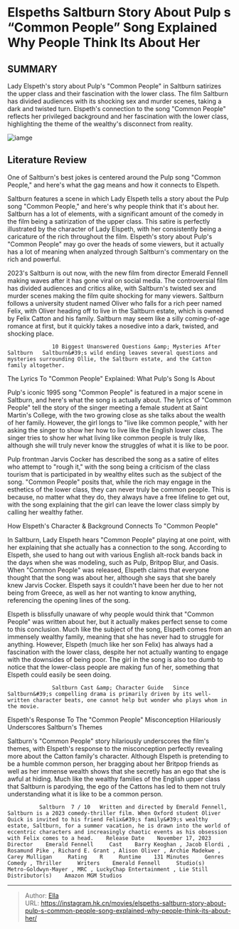 # Elspeths Saltburn Story About Pulp s “Common People” Song Explained Why People Think Its About Her


## SUMMARY 



  Lady Elspeth&#39;s story about Pulp&#39;s &#34;Common People&#34; in Saltburn satirizes the upper class and their fascination with the lower class.   The film Saltburn has divided audiences with its shocking sex and murder scenes, taking a dark and twisted turn.   Elspeth&#39;s connection to the song &#34;Common People&#34; reflects her privileged background and her fascination with the lower class, highlighting the theme of the wealthy&#39;s disconnect from reality.  

![iamge](https://static1.srcdn.com/wordpress/wp-content/uploads/2024/01/oliver-and-elspeth-in-saltburn.jpg)

## Literature Review

One of Saltburn&#39;s best jokes is centered around the Pulp song &#34;Common People,&#34; and here&#39;s what the gag means and how it connects to Elspeth.




Saltburn features a scene in which Lady Elspeth tells a story about the Pulp song &#34;Common People,&#34; and here&#39;s why people think that it&#39;s about her. Saltburn has a lot of elements, with a significant amount of the comedy in the film being a satirization of the upper class. This satire is perfectly illustrated by the character of Lady Elspeth, with her consistently being a caricature of the rich throughout the film. Elspeth&#39;s story about Pulp&#39;s &#34;Common People&#34; may go over the heads of some viewers, but it actually has a lot of meaning when analyzed through Saltburn&#39;s commentary on the rich and powerful.




2023&#39;s Saltburn is out now, with the new film from director Emerald Fennell making waves after it has gone viral on social media. The controversial film has divided audiences and critics alike, with Saltburn&#39;s twisted sex and murder scenes making the film quite shocking for many viewers. Saltburn follows a university student named Oliver who falls for a rich peer named Felix, with Oliver heading off to live in the Saltburn estate, which is owned by Felix Catton and his family. Saltburn may seem like a silly coming-of-age romance at first, but it quickly takes a nosedive into a dark, twisted, and shocking place.

                  10 Biggest Unanswered Questions &amp; Mysteries After Saltburn   Saltburn&#39;s wild ending leaves several questions and mysteries surrounding Ollie, the Saltburn estate, and the Catton family altogether.   


 The Lyrics To &#34;Common People&#34; Explained: What Pulp&#39;s Song Is About 
         




Pulp&#39;s iconic 1995 song &#34;Common People&#34; is featured in a major scene in Saltburn, and here&#39;s what the song is actually about. The lyrics of &#34;Common People&#34; tell the story of the singer meeting a female student at Saint Martin&#39;s College, with the two growing close as she talks about the wealth of her family. However, the girl longs to &#34;live like common people,&#34; with her asking the singer to show her how to live like the English lower class. The singer tries to show her what living like common people is truly like, although she will truly never know the struggles of what it is like to be poor.

Pulp frontman Jarvis Cocker has described the song as a satire of elites who attempt to &#34;rough it,&#34; with the song being a criticism of the class tourism that is participated in by wealthy elites such as the subject of the song. &#34;Common People&#34; posits that, while the rich may engage in the esthetics of the lower class, they can never truly be common people. This is because, no matter what they do, they always have a free lifeline to get out, with the song explaining that the girl can leave the lower class simply by calling her wealthy father.






 How Elspeth&#39;s Character &amp; Background Connects To &#34;Common People&#34; 
          

In Saltburn, Lady Elspeth hears &#34;Common People&#34; playing at one point, with her explaining that she actually has a connection to the song. According to Elspeth, she used to hang out with various English alt-rock bands back in the days when she was modeling, such as Pulp, Britpop Blur, and Oasis. When &#34;Common People&#34; was released, Elspeth claims that everyone thought that the song was about her, although she says that she barely knew Jarvis Cocker. Elspeth says it couldn&#39;t have been her due to her not being from Greece, as well as her not wanting to know anything, referencing the opening lines of the song.

Elspeth is blissfully unaware of why people would think that &#34;Common People&#34; was written about her, but it actually makes perfect sense to come to this conclusion. Much like the subject of the song, Elspeth comes from an immensely wealthy family, meaning that she has never had to struggle for anything. However, Elspeth (much like her son Felix) has always had a fascination with the lower class, despite her not actually wanting to engage with the downsides of being poor. The girl in the song is also too dumb to notice that the lower-class people are making fun of her, something that Elspeth could easily be seen doing.




                  Saltburn Cast &amp; Character Guide   Since Saltburn&#39;s compelling drama is primarily driven by its well-written character beats, one cannot help but wonder who plays whom in the movie.   



 Elspeth&#39;s Response To The &#34;Common People&#34; Misconception Hilariously Underscores Saltburn&#39;s Themes 
          

Saltburn&#39;s &#34;Common People&#34; story hilariously underscores the film&#39;s themes, with Elspeth&#39;s response to the misconception perfectly revealing more about the Catton family&#39;s character. Although Elspeth is pretending to be a humble common person, her bragging about her Britpop friends as well as her immense wealth shows that she secretly has an ego that she is awful at hiding. Much like the wealthy families of the English upper class that Saltburn is parodying, the ego of the Cattons has led to them not truly understanding what it is like to be a common person.




              Saltburn  7 / 10   Written and directed by Emerald Fennell, Saltburn is a 2023 comedy-thriller film. When Oxford student Oliver Quick is invited to his friend Felix&#39;s family&#39;s wealthy estate, Saltburn, for a summer vacation, he is drawn into the world of eccentric characters and increasingly chaotic events as his obsession with Felix comes to a head.    Release Date    November 17, 2023     Director    Emerald Fennell     Cast    Barry Keoghan , Jacob Elordi , Rosamund Pike , Richard E. Grant , Alison Oliver , Archie Madekwe , Carey Mulligan     Rating    R     Runtime    131 Minutes     Genres    Comedy , Thriller     Writers    Emerald Fennell     Studio(s)    Metro-Goldwyn-Mayer , MRC , LuckyChap Entertainment , Lie Still     Distributor(s)    Amazon MGM Studios      


---

> Author: [Ella](https://instagram.hk.cn/)  
> URL: https://instagram.hk.cn/movies/elspeths-saltburn-story-about-pulp-s-common-people-song-explained-why-people-think-its-about-her/  

